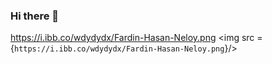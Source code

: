 ### Hi there 👋

https://i.ibb.co/wdydydx/Fardin-Hasan-Neloy.png
<img src = {`https://i.ibb.co/wdydydx/Fardin-Hasan-Neloy.png`}/>

<!--
**Fardin7864/Fardin7864** is a ✨ _special_ ✨ repository because its `README.md` (this file) appears on your GitHub profile.

Here are some ideas to get you started:

- 🔭 I’m currently working on ...
- 🌱 I’m currently learning ...
- 👯 I’m looking to collaborate on ...
- 🤔 I’m looking for help with ...
- 💬 Ask me about ...
- 📫 How to reach me: ...
- 😄 Pronouns: ...
- ⚡ Fun fact: ...
-->
